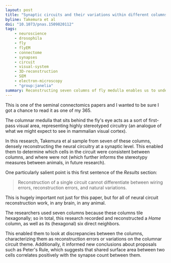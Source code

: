 ```yaml
---
layout: post
title: "Synaptic circuits and their variations within different columns in the visual system of Drosophila"
byline: Takemura et al
doi: "10.1073/pnas.1509820112"
tags:
    - neuroscience
    - drosophila
    - fly
    - flyEM
    - connectome
    - synapses
    - circuit
    - visual-system
    - 3D-reconstruction
    - SEM
    - electron-microscopy
    - "group:janelia"
summary: Reconstructing seven columns of fly medulla enables us to understand and differentiate between reconstruction errors and natural variations, and also provides a substrate for more principled learning about species stereotypy.
---
```


This is one of the seminal connectomics papers and I wanted to be sure I got a chance to read it as one of my 365.

The columnar medulla that sits behind the fly's eye acts as a sort of first-pass visual area, representing highly stereotyped circuitry (an analogue of what we might expect to see in mammalian visual cortex).

In this research, Takemura et al sample from seven of these columns, densely reconstructing the neural circuitry at a synaptic level. This enabled them to determine which cells in the circuit were consistent between columns, and where were not (which further informs the stereotypy measures between animals, in future research).

One particularly salient point is this first sentence of the _Results_ section:

> Reconstruction of a single circuit cannot differentiate between wiring errors, reconstruction errors, and natural variations.

This is hugely important not just for this paper, but for all of neural circuit reconstruction work, in any brain, in any animal.

The researchers used seven columns because these columns tile hexagonally; so in total, this research recorded and reconstructed a _Home_ column, as well as its (hexagonal) six direct neighbors.

This enabled them to look at discrepancies between the columns, characterizing them as reconstruction errors or variations on the columnar circuit theme. Additionally, it informed new conclusions about proposals such as Peter's Rule, which suggests that shared surface area between two cells correlates positively with the synapse count between them.
